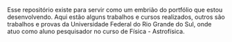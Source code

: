   Esse repositório existe para servir como um embrião do portfólio que estou desenvolvendo. 
  Aqui estão alguns trabalhos e cursos realizados, outros são trabalhos e provas da Universidade Federal do Rio Grande do Sul, onde atuo como aluno pesquisador no curso de Física - Astrofísica.
